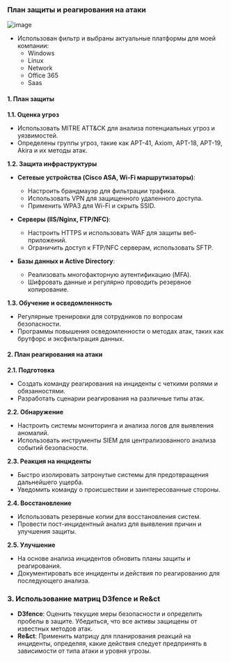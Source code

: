 ### План защиты и реагирования на атаки

![image](/Cyb04-onl/💀Task11/img/MyCompany.png)

- Использован фильтр и выбраны актуальные платформы для моей компании:
    - Windows
    - Linux
    - Network
    - Office 365
    - Saas

#### 1. План защиты

**1.1. Оценка угроз**
- Использовать MITRE ATT&CK для анализа потенциальных угроз и уязвимостей.
- Определены группы угроз, такие как APT-41, Axiom, APT-18, APT-19, Akira и их методы атак.

**1.2. Защита инфраструктуры**
- **Сетевые устройства (Cisco ASA, Wi-Fi маршрутизаторы)**:
  - Настроить брандмауэр для фильтрации трафика.
  - Использовать VPN для защищенного удаленного доступа.
  - Применить WPA3 для Wi-Fi и скрыть SSID.

- **Серверы (IIS/Nginx, FTP/NFC)**:
  - Настроить HTTPS и использовать WAF для защиты веб-приложений.
  - Ограничить доступ к FTP/NFC серверам, использовать SFTP.

- **Базы данных и Active Directory**:
  - Реализовать многофакторную аутентификацию (MFA).
  - Шифровать данные и регулярно проводить резервное копирование.

**1.3. Обучение и осведомленность**
- Регулярные тренировки для сотрудников по вопросам безопасности.
- Программы повышения осведомленности о методах атак, таких как брутфорс и эксфильтрация данных.

#### 2. План реагирования на атаки

**2.1. Подготовка**
- Создать команду реагирования на инциденты с четкими ролями и обязанностями.
- Разработать сценарии реагирования на различные типы атак.

**2.2. Обнаружение**
- Настроить системы мониторинга и анализа логов для выявления аномалий.
- Использовать инструменты SIEM для централизованного анализа событий безопасности.

**2.3. Реакция на инциденты**
- Быстро изолировать затронутые системы для предотвращения дальнейшего ущерба.
- Уведомить команду о происшествии и заинтересованные стороны.

**2.4. Восстановление**
- Использовать резервные копии для восстановления систем.
- Провести пост-инцидентный анализ для выявления причин и улучшения защиты.

**2.5. Улучшение**
- На основе анализа инцидентов обновить планы защиты и реагирования.
- Документировать все инциденты и действия по реагированию для последующего анализа.

### 3. Использование матриц D3fence и Re&ct
- **D3fence**: Оценить текущие меры безопасности и определить пробелы в защите. Убедиться, что все активы защищены от известных методов атак.
- **Re&ct**: Применить матрицу для планирования реакций на инциденты, определяя, какие действия следует предпринять в зависимости от типа атаки и уровня угрозы.
